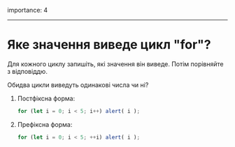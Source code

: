 importance: 4

---

# Яке значення виведе цикл "for"?

Для кожного циклу запишіть, які значення він виведе. Потім порівняйте з відповіддю.

Обидва цикли виведуть одинакові числа чи ні?

1. Постфіксна форма:

    ```js
    for (let i = 0; i < 5; i++) alert( i );
    ```
2. Префіксна форма:

    ```js
    for (let i = 0; i < 5; ++i) alert( i );
    ```
